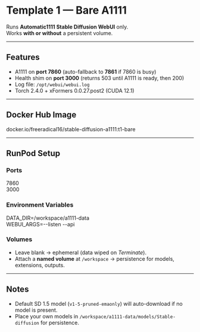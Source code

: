 # Template 1 — Bare A1111

Runs **Automatic1111 Stable Diffusion WebUI** only.  
Works **with or without** a persistent volume.

---

## Features
- A1111 on **port 7860** (auto-fallback to **7861** if 7860 is busy)
- Health shim on **port 3000** (returns 503 until A1111 is ready, then 200)
- Log file: `/opt/webui/webui.log`
- Torch 2.4.0 + xFormers 0.0.27.post2 (CUDA 12.1)

---

## Docker Hub Image
docker.io/freeradical16/stable-diffusion-a1111:t1-bare

---

## RunPod Setup

### Ports
7860  
3000  

### Environment Variables
DATA_DIR=/workspace/a1111-data  
WEBUI_ARGS=--listen --api  

### Volumes
- Leave blank → ephemeral (data wiped on *Terminate*).  
- Attach a **named volume** at `/workspace` → persistence for models, extensions, outputs.

---

## Notes
- Default SD 1.5 model (`v1-5-pruned-emaonly`) will auto-download if no model is present.  
- Place your own models in `/workspace/a1111-data/models/Stable-diffusion` for persistence.

